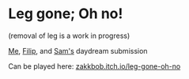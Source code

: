 # Leg gone; Oh no!
(removal of leg is a work in progress)

[Me](https://github.com/zakkbob), [Filip](https://github.com/filiwal), and [Sam's](https://github.com/the-egans) daydream submission

Can be played here: [zakkbob.itch.io/leg-gone-oh-no](https://zakkbob.itch.io/leg-gone-oh-no)
